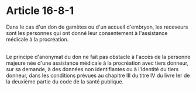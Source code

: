 # Article 16-8-1

<p>Dans le cas d'un don de gamètes ou d'un accueil d'embryon, les receveurs sont les personnes qui ont donné leur consentement à l'assistance médicale à la procréation.<br/><br/>

Le principe d'anonymat du don ne fait pas obstacle à l'accès de la personne majeure née d'une assistance médicale à la procréation avec tiers donneur, sur sa demande, à des données non identifiantes ou à l'identité du tiers donneur, dans les conditions prévues au chapitre III du titre IV du livre Ier de la deuxième partie du code de la santé publique.</p>